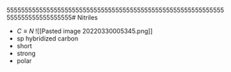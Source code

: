 555555555555555555555555555555555555555555555555555555555555555555555555555555# Nitriles
- $C≡N$
![[Pasted image 20220330005345.png]]
- sp hybridized carbon
- short
- strong
- polar